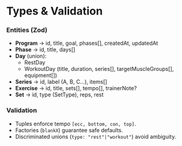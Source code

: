 # Types & Validation

### Entities (Zod)

- **Program** → id, title, goal, phases[], createdAt, updatedAt
- **Phase** → id, title, days[]
- **Day** (union):
  - RestDay
  - WorkoutDay (title, duration, series[], targetMuscleGroups[], equipment[])
- **Series** → id, label (A, B, C…), items[]
- **Exercise** → id, title, sets[], tempo[], trainerNote?
- **Set** → id, type (SetType), reps, rest

### Validation

- Tuples enforce tempo `[ecc, bottom, con, top]`.
- Factories (`blankX`) guarantee safe defaults.
- Discriminated unions (`type: "rest"|"workout"`) avoid ambiguity.
